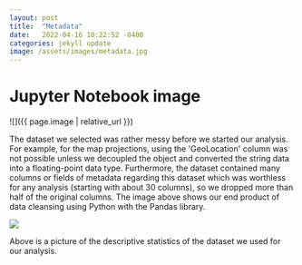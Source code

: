 ```yaml
---
layout: post
title:  "Metadata"
date:   2022-04-16 10:22:52 -0400
categories: jekyll update
image: /assets/images/metadata.jpg
---
```

# Jupyter Notebook image
![]({{ page.image | relative_url }})

The dataset we selected was rather messy before we started our analysis. For example, for the map projections, using the 'GeoLocation' column was not possible unless we decoupled the object and converted the string data into a floating-point data type. Furthermore, the dataset contained many columns or fields of metadata regarding this dataset which was worthless for any analysis (starting with about 30 columns), so we dropped more than half of the original columns. The image above shows our end product of data cleansing using Python with the Pandas library.  

<img src="/ait580blog/assets/images/descriptiveStatistics.jpeg">

Above is a picture of the descriptive statistics of the dataset we used for our analysis.